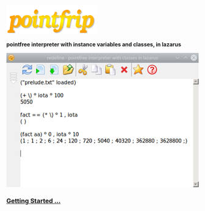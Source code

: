 ![pointfrip](https://raw.githubusercontent.com/pointfree-interpreter/pointfrip/main/images/pflogo.png)

**pointfree interpreter with instance variables and classes, in lazarus**

![tahoma-fact](https://github.com/pointfree-interpreter/pointfrip/blob/main/images/tahoma-fact.png)

### [Getting Started ...](https://github.com/pointfree-interpreter/pointfrip/blob/main/Getting%20Started.md)

